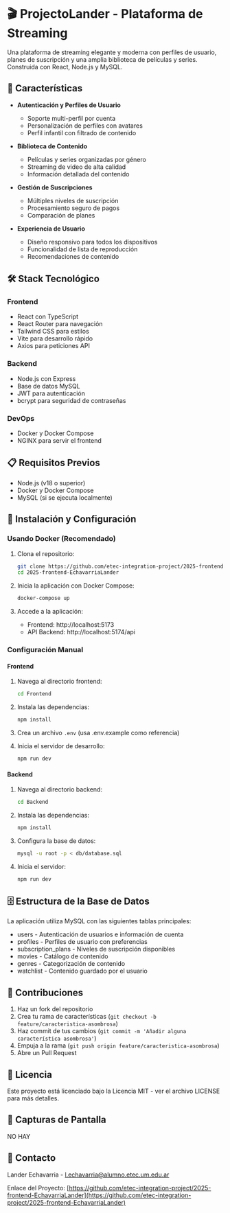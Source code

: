 # 🎬 ProjectoLander - Plataforma de Streaming

Una plataforma de streaming elegante y moderna con perfiles de usuario, planes de suscripción y una amplia biblioteca de películas y series. Construida con React, Node.js y MySQL.

## 🚀 Características

- **Autenticación y Perfiles de Usuario**
  - Soporte multi-perfil por cuenta
  - Personalización de perfiles con avatares
  - Perfil infantil con filtrado de contenido

- **Biblioteca de Contenido**
  - Películas y series organizadas por género
  - Streaming de video de alta calidad
  - Información detallada del contenido

- **Gestión de Suscripciones**
  - Múltiples niveles de suscripción
  - Procesamiento seguro de pagos
  - Comparación de planes

- **Experiencia de Usuario**
  - Diseño responsivo para todos los dispositivos
  - Funcionalidad de lista de reproducción
  - Recomendaciones de contenido

## 🛠️ Stack Tecnológico

### Frontend
- React con TypeScript
- React Router para navegación
- Tailwind CSS para estilos
- Vite para desarrollo rápido
- Axios para peticiones API

### Backend
- Node.js con Express
- Base de datos MySQL
- JWT para autenticación
- bcrypt para seguridad de contraseñas

### DevOps
- Docker y Docker Compose
- NGINX para servir el frontend

## 📋 Requisitos Previos

- Node.js (v18 o superior)
- Docker y Docker Compose
- MySQL (si se ejecuta localmente)

## 🔧 Instalación y Configuración

### Usando Docker (Recomendado)

1. Clona el repositorio:
   ```bash
   git clone https://github.com/etec-integration-project/2025-frontend-EchavarriaLander.git
   cd 2025-frontend-EchavarriaLander
   ```

2. Inicia la aplicación con Docker Compose:
   ```bash
   docker-compose up
   ```

3. Accede a la aplicación:
   - Frontend: http://localhost:5173
   - API Backend: http://localhost:5174/api

### Configuración Manual

#### Frontend

1. Navega al directorio frontend:
   ```bash
   cd Frontend
   ```

2. Instala las dependencias:
   ```bash
   npm install
   ```

3. Crea un archivo `.env` (usa .env.example como referencia)

4. Inicia el servidor de desarrollo:
   ```bash
   npm run dev
   ```

#### Backend

1. Navega al directorio backend:
   ```bash
   cd Backend
   ```

2. Instala las dependencias:
   ```bash
   npm install
   ```

3. Configura la base de datos:
   ```bash
   mysql -u root -p < db/database.sql
   ```

4. Inicia el servidor:
   ```bash
   npm run dev
   ```

## 🗄️ Estructura de la Base de Datos

La aplicación utiliza MySQL con las siguientes tablas principales:
- users - Autenticación de usuarios e información de cuenta
- profiles - Perfiles de usuario con preferencias
- subscription_plans - Niveles de suscripción disponibles
- movies - Catálogo de contenido
- genres - Categorización de contenido
- watchlist - Contenido guardado por el usuario

## 🤝 Contribuciones

1. Haz un fork del repositorio
2. Crea tu rama de características (`git checkout -b feature/caracteristica-asombrosa`)
3. Haz commit de tus cambios (`git commit -m 'Añadir alguna característica asombrosa'`)
4. Empuja a la rama (`git push origin feature/caracteristica-asombrosa`)
5. Abre un Pull Request

## 📝 Licencia

Este proyecto está licenciado bajo la Licencia MIT - ver el archivo LICENSE para más detalles.

## 📸 Capturas de Pantalla

NO HAY

## 📧 Contacto

Lander Echavarria - l.echavarria@alumno.etec.um.edu.ar

Enlace del Proyecto: [https://github.com/etec-integration-project/2025-frontend-EchavarriaLander](https://github.com/etec-integration-project/2025-frontend-EchavarriaLander)
